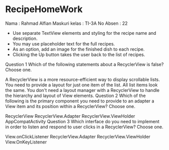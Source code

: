 # RecipeHomeWork
Nama : Rahmad Alfian Maskuri
kelas : TI-3A
No Absen : 22

- Use separate TextView elements and styling for the recipe name and description.
- You may use placeholder text for the full recipes.
- As an option, add an image for the finished dish to each recipe.
- Clicking the Up button takes the user back to the list of recipes.


Question 1
Which of the following statements about a RecyclerView is false? Choose one.

A RecyclerView is a more resource-efficient way to display scrollable lists.
You need to provide a layout for just one item of the list.
All list items look the same.
You don't need a layout manager with a RecyclerView to handle the hierarchy and layout of View elements.
Question 2
Which of the following is the primary component you need to provide to an adapter a View item and its position within a RecyclerView? Choose one.

RecyclerView
RecyclerView.Adapter
RecyclerView.ViewHolder
AppCompatActivity
Question 3
Which interface do you need to implement in order to listen and respond to user clicks in a RecyclerView? Choose one.

View.onClickListener
RecyclerView.Adapter
RecyclerView.ViewHolder
View.OnKeyListener
